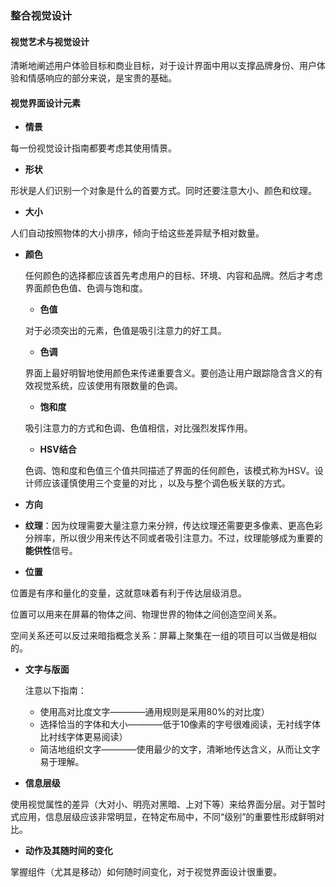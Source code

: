 ### 整合视觉设计

#### 视觉艺术与视觉设计

清晰地阐述用户体验目标和商业目标，对于设计界面中用以支撑品牌身份、用户体验和情感响应的部分来说，是宝贵的基础。

#### 视觉界面设计元素

- **情景**

每一份视觉设计指南都要考虑其使用情景。

- **形状**

形状是人们识别一个对象是什么的首要方式。同时还要注意大小、颜色和纹理。

- **大小**

人们自动按照物体的大小排序，倾向于给这些差异赋予相对数量。

- **颜色**

    任何颜色的选择都应该首先考虑用户的目标、环境、内容和品牌。然后才考虑界面颜色色值、色调与饱和度。

    - **色值**
    
    对于必须突出的元素，色值是吸引注意力的好工具。
    
    - **色调**
    
    界面上最好明智地使用颜色来传递重要含义。要创造让用户跟踪隐含含义的有效视觉系统，应该使用有限数量的色调。
    
    - **饱和度**
    
    吸引注意力的方式和色调、色值相信，对比强烈发挥作用。
    
    - **HSV结合**
    
    色调、饱和度和色值三个值共同描述了界面的任何颜色，该模式称为HSV。设计师应该谨慎使用三个变量的对比 ，以及与整个调色板关联的方式。
    
- **方向**

- **纹理**：因为纹理需要大量注意力来分辨，传达纹理还需要更多像素、更高色彩分辨率，所以很少用来传达不同或者吸引注意力。不过，纹理能够成为重要的**能供性**信号。

- **位置**

位置是有序和量化的变量，这就意味着有利于传达层级消息。

位置可以用来在屏幕的物体之间、物理世界的物体之间创造空间关系。

空间关系还可以反过来暗指概念关系：屏幕上聚集在一组的项目可以当做是相似的。

- **文字与版面**

    注意以下指南：
    - 使用高对比度文字————通用规则是采用80%的对比度）
    - 选择恰当的字体和大小————低于10像素的字号很难阅读，无衬线字体比衬线字体更易阅读）
    - 简洁地组织文字————使用最少的文字，清晰地传达含义，从而让文字易于理解。
    
- **信息层级**
    
使用视觉属性的差异（大对小、明亮对黑暗、上对下等）来给界面分层。对于暂时式应用，信息层级应该非常明显，在特定布局中，不同“级别”的重要性形成鲜明对比。

- **动作及其随时间的变化**

掌握组件（尤其是移动）如何随时间变化，对于视觉界面设计很重要。

